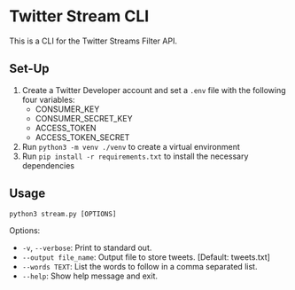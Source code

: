 # Twitter Stream CLI
This is a CLI for the Twitter Streams Filter API.

## Set-Up
1. Create a Twitter Developer account and set a `.env` file with the following four variables:
    * CONSUMER_KEY
    * CONSUMER_SECRET_KEY
    * ACCESS_TOKEN
    * ACCESS_TOKEN_SECRET
2. Run `python3 -m venv ./venv` to create a virtual environment
3. Run `pip install -r requirements.txt` to install the necessary dependencies

## Usage
`python3 stream.py [OPTIONS]`

Options:
* `-v`, `--verbose`: Print to standard out.
* `--output file_name`: Output file to store tweets. [Default: tweets.txt]
* `--words TEXT`: List the words to follow in a comma separated list.
* `--help`: Show help message and exit.
